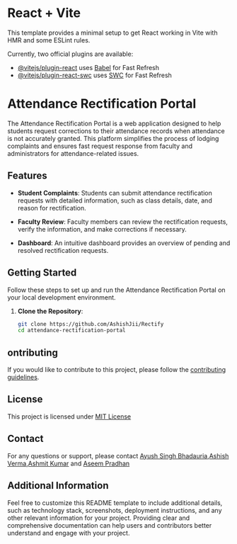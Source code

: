 # React + Vite


This template provides a minimal setup to get React working in Vite with HMR and some ESLint rules.

Currently, two official plugins are available:

- [@vitejs/plugin-react](https://github.com/vitejs/vite-plugin-react/blob/main/packages/plugin-react/README.md) uses [Babel](https://babeljs.io/) for Fast Refresh
- [@vitejs/plugin-react-swc](https://github.com/vitejs/vite-plugin-react-swc) uses [SWC](https://swc.rs/) for Fast Refresh


# Attendance Rectification Portal

The Attendance Rectification Portal is a web application designed to help students request corrections to their attendance records when attendance is not accurately granted. This platform simplifies the process of lodging complaints and ensures fast request response from faculty and administrators for attendance-related issues.

## Features

- **Student Complaints**: Students can submit attendance rectification requests with detailed information, such as class details, date, and reason for rectification.

- **Faculty Review**: Faculty members can review the rectification requests, verify the information, and make corrections if necessary.

- **Dashboard**: An intuitive dashboard provides an overview of pending and resolved rectification requests.

## Getting Started

Follow these steps to set up and run the Attendance Rectification Portal on your local development environment.

1. **Clone the Repository**:

   ```bash
   git clone https://github.com/AshishJii/Rectify
   cd attendance-rectification-portal

## ontributing

If you would like to contribute to this project, please follow the [contributing guidelines](https://github.com/AshishJii/Rectify/contributing-guidelines).

## License

This project is licensed under [MIT License]()

## Contact 

For any questions or support, please contact [Ayush Singh Bhadauria](mailto:2k22.cse.2213437@gmail.com),[Ashish Verma](mailto:2k22.cse.2213516@gmail.com),[Ashmit Kumar](mailto:2k22.cse.2211344@gmail.com) and [Aseem Pradhan](mailto:2k22.cse.2213048@gmail.com)

## Additional Information 

Feel free to customize this README template to include additional details, such as technology stack, screenshots, deployment instructions, and any other relevant information for your project. Providing clear and comprehensive documentation can help users and contributors better understand and engage with your project.